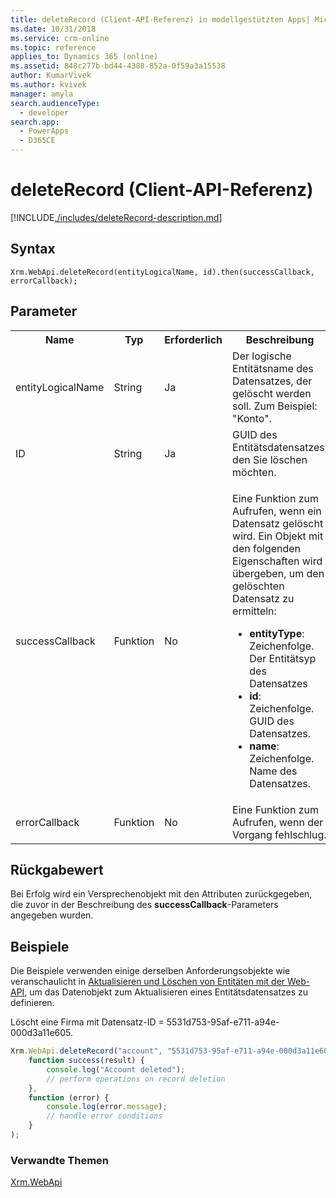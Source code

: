 ```yaml
---
title: deleteRecord (Client-API-Referenz) in modellgestützten Apps| MicrosoftDocs
ms.date: 10/31/2018
ms.service: crm-online
ms.topic: reference
applies_to: Dynamics 365 (online)
ms.assetid: 848c277b-bd44-4388-852a-0f59a3a15538
author: KumarVivek
ms.author: kvivek
manager: amyla
search.audienceType:
  - developer
search.app:
  - PowerApps
  - D365CE
---
```

# <a name="deleterecord-client-api-reference"></a>deleteRecord (Client-API-Referenz)



[!INCLUDE[./includes/deleteRecord-description.md](./includes/deleteRecord-description.md)] 

## <a name="syntax"></a>Syntax

`Xrm.WebApi.deleteRecord(entityLogicalName, id).then(successCallback, errorCallback);`

## <a name="parameters"></a>Parameter

<table style="width:100%">
<tr>
<th>Name</th>
<th>Typ</th>
<th>Erforderlich</th>
<th>Beschreibung</th>
</tr>
<tr>
<td>entityLogicalName</td>
<td>String</td>
<td>Ja</td>
<td>Der logische Entitätsname des Datensatzes, der gelöscht werden soll. Zum Beispiel: "Konto". </td>
</tr>
<tr>
<td>ID</td>
<td>String</td>
<td>Ja</td>
<td>GUID des Entitätsdatensatzes, den Sie löschen möchten.</td>
</tr>
<tr>
<td>successCallback</td>
<td>Funktion</td>
<td>No</td>
<td><p>Eine Funktion zum Aufrufen, wenn ein Datensatz gelöscht wird. Ein Objekt mit den folgenden Eigenschaften wird übergeben, um den gelöschten Datensatz zu ermitteln:</p>
<ul>
<li><b>entityType</b>: Zeichenfolge. Der Entitätsyp des Datensatzes</li>
<li><b>id</b>: Zeichenfolge. GUID des Datensatzes.</li>
<li><b>name</b>: Zeichenfolge. Name des Datensatzes.</li>
</ul></td>
</tr>
<tr>
<td>errorCallback</td>
<td>Funktion</td>
<td>No</td>
<td>Eine Funktion zum Aufrufen, wenn der Vorgang fehlschlug.</td>
</tr>
</table>

## <a name="return-value"></a>Rückgabewert

Bei Erfolg wird ein Versprechenobjekt mit den Attributen zurückgegeben, die zuvor in der Beschreibung des **successCallback**-Parameters angegeben wurden.

## <a name="examples"></a>Beispiele

Die Beispiele verwenden einige derselben Anforderungsobjekte wie veranschaulicht in [Aktualisieren und Löschen von Entitäten mit der Web-API](../../../../common-data-service/webapi/update-delete-entities-using-web-api.md), um das Datenobjekt zum Aktualisieren eines Entitätsdatensatzes zu definieren.

Löscht eine Firma mit Datensatz-ID = 5531d753-95af-e711-a94e-000d3a11e605.

```JavaScript
Xrm.WebApi.deleteRecord("account", "5531d753-95af-e711-a94e-000d3a11e605").then(
    function success(result) {
        console.log("Account deleted");
        // perform operations on record deletion
    },
    function (error) {
        console.log(error.message);
        // handle error conditions
    }
);
```
 
### <a name="related-topics"></a>Verwandte Themen

[Xrm.WebApi](../xrm-webapi.md)




